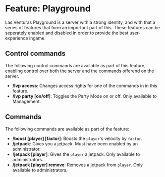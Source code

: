 # Feature: Playground
Las Venturas Playground is a server with a strong identity, and with that a series of features that
form an important part of this. These features can be seperately enabled and disabled in order to
provide the best user-experience ingame.

## Control commands
The following control commands are available as part of this feature, enabling control over both the
server and the commands offerend on the server.

  - **/lvp access**: Changes access rights for one of the commands in in this feature.
  - **/lvp party [on/off]**: Toggles the Party Mode on or off. Only available to Management.

## Commands
The following commands are available as part of the feature:

  - **/boost [player] [factor]**: Boosts the `player`'s velocity by `factor`.
  - **/jetpack**: Gives you a jetpack. Must have been enabled by an administrator.
  - **/jetpack [player]**: Gives the `player` a jetpack. Only available to administrators.
  - **/jetpack [player] remove**: Removes a jetpack from `player`. Only available to administrators.
